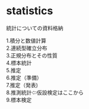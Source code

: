 # statistics
統計についての資料格納  

1.積分と数値計算  
2.連続型確立分布  
3.正規分布とその性質  
4.標本統計  
5.推定  
6.推定（準備）   
7.推定（発表)  
8.推測統計⇦仮設検定はここから  
9.標本検定  
